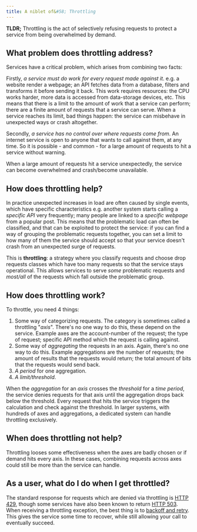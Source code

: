 ```yaml
---
title: A niblet of&#58; Throttling
---
```


**TLDR;** Throttling is the act of selectively refusing requests to protect a service from being overwhelmed by demand.

## What problem does throttling address?

Services have a critical problem, which arises from combining two facts:

Firstly, *a service must do work for every request made against it*. e.g. a website render a webpage; an API fetches data from a database, filters and transforms it before sending it back. This work requires resources: the CPU works harder, more data is accessed from data-storage devices, etc. This means that there is a limit to the amount of work that a service can perform; there are a finite amount of requests that a service can serve. When a service reaches its limit, bad things happen: the service can misbehave in unexpected ways or crash altogether.

Secondly, *a service has no control over where requests come from*. An internet service is open to anyone that wants to call against them, at any time. So it is possible - and common - for a large amount of requests to hit a service without warning.

When a large amount of requests hit a service unexpectedly, the service can become overwhelmed and crash/become unavailable.

## How does throttling help?

In practice unexpected increases in load are often caused by single events, which have specific characteristics e.g. another system starts calling a _specific API_ very frequently; many people are linked to a _specific webpage_ from a popular post. This means that the problematic load can often be classified, and that can be exploited to protect the service: if you can find a way of grouping the problematic requests together, you can set a limit to how many of them the service should accept so that your service doesn't crash from an unexpected surge of requests. 

This is **throttling**: a strategy where you classify requests and choose drop requests classes which have too many requests so that the service stays operational. This allows services to serve *some* problematic requests and *most/all* of the requests which fall outside the problematic group.

## How does throttling work?

To throttle, you need 4 things:

1. Some way of categorizing requests. The category is sometimes called a throttling "*axis*". There's no one way to do this, these depend on the service. Example axes are the account-number of the request; the type of request; specific API method which the request is calling against. 
2. Some way of *aggregating* the requests in an axis. Again, there's no one way to do this. Example aggregations are the number of requests; the amount of results that the requests would return; the total amount of bits that the requests would send back.
3. *A period* for one aggregation. 
4. *A limit/threshold*.

When the *aggregation* for an *axis* crosses the *threshold* for a *time period*, the service denies requests for that axis until the aggregation drops back below the threshold. Every request that hits the service triggers the calculation and check against the threshold. In larger systems, with hundreds of axes and aggregations, a dedicated system can handle throttling exclusively.

## When does throttling not help?

Throttling looses some effectiveness when the axes are badly chosen or if demand hits every axis. In these cases, combining requests across axes could still be more than the service can handle.

## As a user, what do I do when I get throttled?

The standard response for requests which are denied via throttling is [HTTP 429](https://www.httpstatusgoats.net/429), though some services have also been known to return [HTTP 503](https://www.httpstatusgoats.net/503). When receiving a throttling exception, the best thing is to [backoff and retry](https://cloud.google.com/storage/docs/exponential-backoff). This gives the service some time to recover, while still allowing your call to eventually succeed.